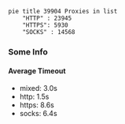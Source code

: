 
```mermaid
pie title 39904 Proxies in list
    "HTTP" : 23945
    "HTTPS": 5930
    "SOCKS" : 14568
```

### Some Info
#### Average Timeout

- mixed: 3.0s
- http: 1.5s
- https: 8.6s
- socks: 6.4s